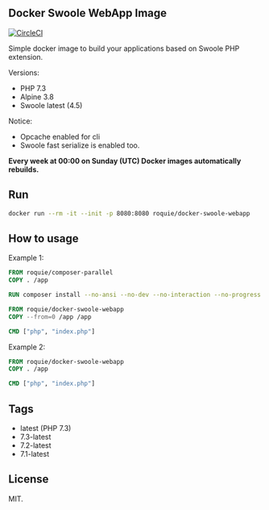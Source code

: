 Docker Swoole WebApp Image
--------------------------

[![CircleCI](https://circleci.com/gh/roquie/docker-swoole-webapp.svg?style=svg)](https://circleci.com/gh/roquie/docker-swoole-webapp)

Simple docker image to build your applications based on Swoole PHP extension.

Versions:
* PHP 7.3
* Alpine 3.8
* Swoole latest (4.5)

Notice:
* Opcache enabled for cli
* Swoole fast serialize is enabled too.

**Every week at 00:00 on Sunday (UTC) Docker images automatically rebuilds.**

## Run

```bash
docker run --rm -it --init -p 8080:8080 roquie/docker-swoole-webapp
```

## How to usage

Example 1:

```Dockerfile
FROM roquie/composer-parallel
COPY . /app

RUN composer install --no-ansi --no-dev --no-interaction --no-progress --no-scripts --optimize-autoloader --ignore-platform-reqs

FROM roquie/docker-swoole-webapp
COPY --from=0 /app /app

CMD ["php", "index.php"]
```

Example 2:

```Dockerfile
FROM roquie/docker-swoole-webapp
COPY . /app

CMD ["php", "index.php"]
```

## Tags

* latest (PHP 7.3)
* 7.3-latest
* 7.2-latest
* 7.1-latest

## License

MIT.

